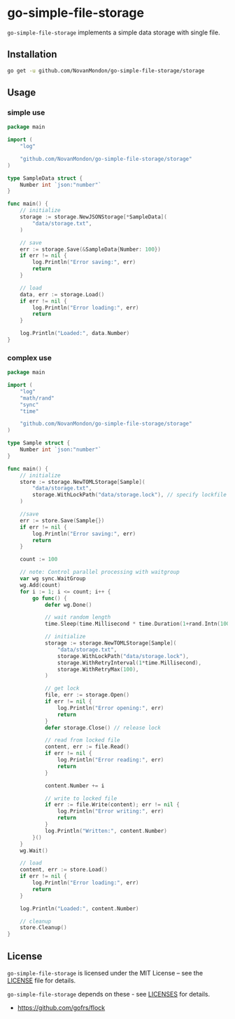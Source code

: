 # go-simple-file-storage

`go-simple-file-storage` implements a simple data storage with single file.


## Installation

```sh
go get -u github.com/NovanMondon/go-simple-file-storage/storage
```

## Usage

### simple use

```go
package main

import (
	"log"

	"github.com/NovanMondon/go-simple-file-storage/storage"
)

type SampleData struct {
	Number int `json:"number"`
}

func main() {
	// initialize
	storage := storage.NewJSONStorage[*SampleData](
		"data/storage.txt",
	)

	// save
	err := storage.Save(&SampleData{Number: 100})
	if err != nil {
		log.Println("Error saving:", err)
		return
	}

	// load
	data, err := storage.Load()
	if err != nil {
		log.Println("Error loading:", err)
		return
	}

	log.Println("Loaded:", data.Number)
}

```

### complex use

```go
package main

import (
	"log"
	"math/rand"
	"sync"
	"time"

	"github.com/NovanMondon/go-simple-file-storage/storage"
)

type Sample struct {
	Number int `json:"number"`
}

func main() {
	// initialize
	store := storage.NewTOMLStorage[Sample](
		"data/storage.txt",
		storage.WithLockPath("data/storage.lock"), // specify lockfile
	)

	//save
	err := store.Save(Sample{})
	if err != nil {
		log.Println("Error saving:", err)
		return
	}

	count := 100

	// note: Control parallel processing with waitgroup
	var wg sync.WaitGroup
	wg.Add(count)
	for i := 1; i <= count; i++ {
		go func() {
			defer wg.Done()

			// wait random length
			time.Sleep(time.Millisecond * time.Duration(1+rand.Intn(100)))

			// initialize
			storage := storage.NewTOMLStorage[Sample](
				"data/storage.txt",
				storage.WithLockPath("data/storage.lock"),
				storage.WithRetryInterval(1*time.Millisecond),
				storage.WithRetryMax(100),
			)

			// get lock
			file, err := storage.Open()
			if err != nil {
				log.Println("Error opening:", err)
				return
			}
			defer storage.Close() // release lock

			// read from locked file
			content, err := file.Read()
			if err != nil {
				log.Println("Error reading:", err)
				return
			}

			content.Number += i

			// write to locked file
			if err := file.Write(content); err != nil {
				log.Println("Error writing:", err)
				return
			}
			log.Println("Written:", content.Number)
		}()
	}
	wg.Wait()

	// load
	content, err := store.Load()
	if err != nil {
		log.Println("Error loading:", err)
		return
	}

	log.Println("Loaded:", content.Number)

	// cleanup
	store.Cleanup()
}

```

## License

`go-simple-file-storage` is licensed under the MIT License – see the [LICENSE](./LICENSE) file for details.

`go-simple-file-storage` depends on these - see [LICENSES](./LICENSES/) for details.
- https://github.com/gofrs/flock